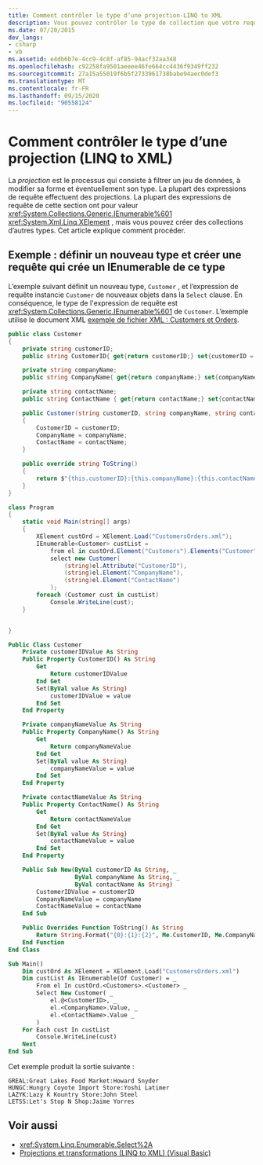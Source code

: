 ```yaml
---
title: Comment contrôler le type d’une projection-LINQ to XML
description: Vous pouvez contrôler le type de collection que votre requête retourne ; Il n’est pas nécessaire qu’il s’agit d’un IEnumerable de XElements.
ms.date: 07/20/2015
dev_langs:
- csharp
- vb
ms.assetid: e4db6b7e-4cc9-4c8f-af85-94acf32aa348
ms.openlocfilehash: c92258fa9501aeeee46fe664cc4436f9349ff232
ms.sourcegitcommit: 27a15a55019f6b5f2733961738babe94aec0def3
ms.translationtype: MT
ms.contentlocale: fr-FR
ms.lasthandoff: 09/15/2020
ms.locfileid: "90558124"
---
```

# <a name="how-to-control-the-type-of-a-projection-linq-to-xml"></a>Comment contrôler le type d’une projection (LINQ to XML)

La *projection* est le processus qui consiste à filtrer un jeu de données, à modifier sa forme et éventuellement son type. La plupart des expressions de requête effectuent des projections. La plupart des expressions de requête de cette section ont pour valeur <xref:System.Collections.Generic.IEnumerable%601> <xref:System.Xml.Linq.XElement> , mais vous pouvez créer des collections d’autres types. Cet article explique comment procéder.

## <a name="example-define-a-new-type-and-create-a-query-that-creates-an-ienumerable-of-that-type"></a>Exemple : définir un nouveau type et créer une requête qui crée un IEnumerable de ce type

L’exemple suivant définit un nouveau type, `Customer` , et l’expression de requête instancie `Customer` de nouveaux objets dans la `Select` clause. En conséquence, le type de l'expression de requête est <xref:System.Collections.Generic.IEnumerable%601> de `Customer`. L’exemple utilise le document XML [exemple de fichier XML : Customers et Orders](sample-xml-file-customers-orders.md).

```csharp
public class Customer
{
    private string customerID;
    public string CustomerID{ get{return customerID;} set{customerID = value;}}

    private string companyName;
    public string CompanyName{ get{return companyName;} set{companyName = value;}}

    private string contactName;
    public string ContactName { get{return contactName;} set{contactName = value;}}

    public Customer(string customerID, string companyName, string contactName)
    {
        CustomerID = customerID;
        CompanyName = companyName;
        ContactName = contactName;
    }

    public override string ToString()
    {
        return $"{this.customerID}:{this.companyName}:{this.contactName}";
    }
}

class Program
{
    static void Main(string[] args)
    {
        XElement custOrd = XElement.Load("CustomersOrders.xml");
        IEnumerable<Customer> custList =
            from el in custOrd.Element("Customers").Elements("Customer")
            select new Customer(
                (string)el.Attribute("CustomerID"),
                (string)el.Element("CompanyName"),
                (string)el.Element("ContactName")
            );
        foreach (Customer cust in custList)
            Console.WriteLine(cust);
    }


}
```

```vb
Public Class Customer
    Private customerIDValue As String
    Public Property CustomerID() As String
        Get
            Return customerIDValue
        End Get
        Set(ByVal value As String)
            customerIDValue = value
        End Set
    End Property

    Private companyNameValue As String
    Public Property CompanyName() As String
        Get
            Return companyNameValue
        End Get
        Set(ByVal value As String)
            companyNameValue = value
        End Set
    End Property

    Private contactNameValue As String
    Public Property ContactName() As String
        Get
            Return contactNameValue
        End Get
        Set(ByVal value As String)
            contactNameValue = value
        End Set
    End Property

    Public Sub New(ByVal customerID As String, _
                   ByVal companyName As String, _
                   ByVal contactName As String)
        CustomerIDValue = customerID
        CompanyNameValue = companyName
        ContactNameValue = contactName
    End Sub

    Public Overrides Function ToString() As String
        Return String.Format("{0}:{1}:{2}", Me.CustomerID, Me.CompanyName, Me.ContactName)
    End Function
End Class

Sub Main()
    Dim custOrd As XElement = XElement.Load("CustomersOrders.xml")
    Dim custList As IEnumerable(Of Customer) = _
        From el In custOrd.<Customers>.<Customer> _
        Select New Customer( _
            el.@<CustomerID>, _
            el.<CompanyName>.Value, _
            el.<ContactName>.Value _
        )
    For Each cust In custList
        Console.WriteLine(cust)
    Next
End Sub
```

Cet exemple produit la sortie suivante :

```output
GREAL:Great Lakes Food Market:Howard Snyder
HUNGC:Hungry Coyote Import Store:Yoshi Latimer
LAZYK:Lazy K Kountry Store:John Steel
LETSS:Let's Stop N Shop:Jaime Yorres
```

## <a name="see-also"></a>Voir aussi

- <xref:System.Linq.Enumerable.Select%2A>
- [Projections et transformations (LINQ to XML) (Visual Basic)](./work-dictionaries-linq-xml.md)
